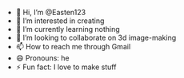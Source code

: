 - 👋 Hi, I’m @Easten123
- 👀 I’m interested in creating
- 🌱 I’m currently learning nothing
- 💞️ I’m looking to collaborate on 3d image-making
- 📫 How to reach me through Gmail
- 😄 Pronouns: he 
- ⚡ Fun fact: I love to make stuff

<!---
Easten123/Easten123 is a ✨ special ✨ repository because its `README.md` (this file) appears on your GitHub profile.
You can click the Preview link to take a look at your changes.
--->
